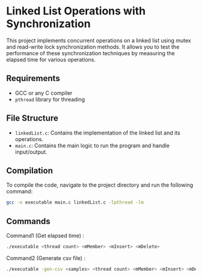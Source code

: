 # Linked List Operations with Synchronization

This project implements concurrent operations on a linked list using mutex and read-write lock synchronization methods. It allows you to test the performance of these synchronization techniques by measuring the elapsed time for various operations.

## Requirements

- GCC or any C compiler
- `pthread` library for threading

## File Structure

- `linkedList.c`: Contains the implementation of the linked list and its operations.
- `main.c`: Contains the main logic to run the program and handle input/output.

## Compilation

To compile the code, navigate to the project directory and run the following command:

```bash
gcc -o executable main.c linkedList.c -lpthread -lm
```

## Commands 
Command1 (Get elapsed time) :
```bash
./executable <thread count> <mMember> <mInsert> <mDelete>
```
Command2 (Generate csv file) :
```bash
./executable -gen-csv <samples> <thread count> <mMember> <mInsert> <mDelete>
```
